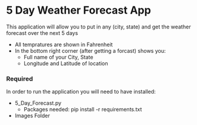 # 5 Day Weather Forecast App

This application will allow you to put in any (city, state) and get the weather forecast over the next 5 days

- All tempratures are shown in Fahrenheit
- In the bottom right corner (after getting a forcast) shows you:
  - Full name of your City, State 
  - Longitude and Latitude of location


### Required
In order to run the application you will need to have installed:
- 5_Day_Forecast.py
  - Packages needed: pip install -r requirements.txt
- Images Folder 


